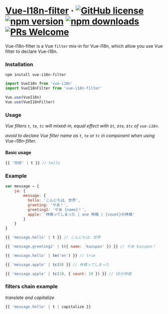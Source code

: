 # [Vue-I18n-filter](#) &middot; [![GitHub license](https://img.shields.io/badge/license-MIT-blue.svg)](https://github.com/chiaweilee/vue-i18n-filter/blob/master/LICENSE) [![npm version](https://img.shields.io/npm/v/vue-i18n-filter.svg?style=flat)](https://www.npmjs.com/package/vue-i18n-filter) [![npm downloads](https://img.shields.io/npm/dm/vue-i18n-filter.svg)](https://npmcharts.com/compare/vue-i18n-filter?minimal=true)  [![PRs Welcome](https://img.shields.io/badge/PRs-welcome-brightgreen.svg)](#)

Vue-I18n-filter is a Vue `filter` mix-in for Vue-I18n, which allow you use Vue filter to declare Vue-i18n.

### Installation

```
npm install vue-i18n-filter
```

```JavaScript
import VueI18n from 'vue-i18n'
import VueI18nFilter from 'vue-i18n-filter'

Vue.use(VueI18n)
Vue.use(VueI18nFilter)
```

### Usage

*Vue filters `t`, `te`, `tc` will mixed-in,
equal effect with `$t`, `$te`, `$tc` of `vue-i18n`.*

*avoid to declare Vue filter name as `t`, `te` or `tc` in component when using Vue-i18n-filter.*

#### Basic usage

```vue.js
{{ '你好' | t }} // hello
```

### Example

```JavaScript
var message = {
    ja: {
        message: {
          hello: 'こんにちは、世界',
          greeting: 'やあ！',
          greeting2: 'やあ {name}！',
          apple: '林檎ってしまった | one 林檎 | {count}の林檎'
        }
    }
}
```

```vue.js
{{ 'message.hello' | t }} // こんにちは、世界
```

```vue.js
{{ 'message.greeting2' | t({ name: 'kazupon' }) }} // やあ kazupon！
```

```vue.js
{{ 'message.hello' | te('en') }} // true
```

```vue.js
{{ 'message.apple' | tc(0) }} // 林檎ってしまった
```

```vue.js
{{ 'message.apple' | tc(10, { count: 10 }) }} // 10の林檎
```

### filters chain example

*translate and capitalize*

```vue.js
{{ 'message.hello' | t | capitalize }}
```

